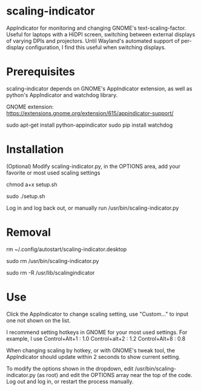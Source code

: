 # scaling-indicator
AppIndicator for monitoring and changing GNOME's text-scaling-factor. 
Useful for laptops with a HiDPI screen, switching between external displays of varying DPIs and projectors.
Until Wayland's automated support of per-display configuration, I find this useful when switching displays.

# Prerequisites
scaling-indicator depends on GNOME's AppIndicator extension, as well as python's AppIndicator and watchdog library.

GNOME extension: https://extensions.gnome.org/extension/615/appindicator-support/

sudo apt-get install python-appindicator
sudo pip install watchdog

# Installation

(Optional) Modify scaling-indicator.py, in the OPTIONS area, add your favorite or most used scaling settings

chmod a+x setup.sh

sudo ./setup.sh

Log in and log back out, or manually run /usr/bin/scaling-indicator.py

# Removal

rm ~/.config/autostart/scaling-indicator.desktop

sudo rm /usr/bin/scaling-indicator.py

sudo rm -R /usr/lib/scalingindicator

# Use

Click the AppIndicator to change scaling setting, use "Custom..." to input one not shown on the list.

I recommend setting hotkeys in GNOME for your most used settings. For example, I use 
Control+Alt+1 : 1.0
Control+alt+2 : 1.2
Control+Alt+8 : 0.8

When changing scaling by hotkey, or with GNOME's tweak tool, the AppIndicator should update within 2 seconds to show current setting.

To modify the options shown in the dropdown, edit /usr/bin/scaling-indicator.py (as root) and edit the OPTIONS array near the top of the code. Log out and log in, or restart the process manually.
